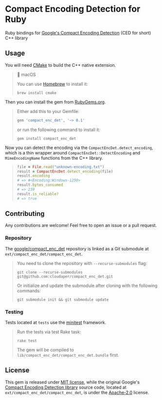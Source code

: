 # Compact Encoding Detection for Ruby

Ruby bindings for [Google's Compact Encoding Detection](https://github.com/google/compact_enc_det) (CED for short) C++ library

## Usage

You will need [CMake](https://cmake.org) to build the C++ native extension.

>  macOS
> 
> You can use [Homebrew](https://brew.sh) to install it:
> 
> ```console
> brew install cmake
> ```

Then you can install the gem from [RubyGems.org](https://rubygems.org/gems/compact_enc_det).

> Either add this to your Gemfile:
>
> ```ruby
> gem 'compact_enc_det', '~> 0.1'
> ```
> or run the following command to install it:
>
> ```console
> gem install compact_enc_det
> ```

Now you can detect the encoding via the `CompactEncDet.detect_encoding`,
which is a thin wrapper around `CompactEncDet::DetectEncoding` and `MimeEncodingName` functions from the C++ library.

> ```ruby
> file = File.read("unknown-encoding.txt")
> result = CompactEncDet.detect_encoding(file)
> result.encoding
> # => #<Encoding:Windows-1250>
> result.bytes_consumed
> # => 239
> result.is_reliable?
> # => true
> ```

## Contributing

Any contributions are welcome! Feel free to open an issue or a pull request.

### Repository

The [google/compact_enc_det](https://github.com/google/compact_enc_det) repository is linked as a Git submodule at `ext/compact_enc_det/compact_enc_det`.

> You need to clone the repository with `--recurse-submodules` flag:
> 
> ```console
> git clone --recurse-submodules git@github.com:cloudaper/compact_enc_det.git
> ```
> 
> Or initialize and update the submodule after cloning with the following commands:
> 
> ```console
> git submodule init && git submodule update
> ```

### Testing

Tests located at `tests` use the [minitest](https://github.com/minitest/minitest) framework.

> Run the tests via test Rake task:
> 
> ```console
> rake test
> ```
> 
> The gem will be compiled to `lib/compact_enc_det/compact_enc_det.bundle` first.

## License

This gem is released under [MIT license](LICENSE), while the original Google's [Compact Encoding Detection library](https://github.com/google/compact_enc_det) source code,
located at `ext/compact_enc_det/compact_enc_det`, is under the [Apache-2.0](LICENSE-APACHE) license.
